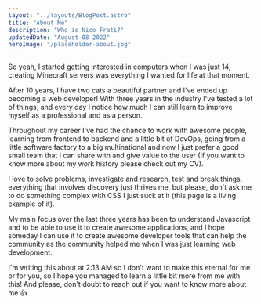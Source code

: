 ```yaml
---
layout: "../layouts/BlogPost.astro"
title: "About Me"
description: "Who is Nico Frati?"
updatedDate: "August 08 2022"
heroImage: "/placeholder-about.jpg"
---
```


So yeah, I started getting interested in computers when I was just 14, creating Minecraft servers was everything I wanted for life at that moment.

After 10 years, I have two cats a beautiful partner and I've ended up becoming a web developer! With three years in the industry I've tested a lot of things, and every day I notice how much I can still learn to improve myself as a professional and as a person.

Throughout my career I've had the chance to work with awesome people, learning from frontend to backend and a little bit of DevOps, going from a little software factory
to a big multinational and now I just prefer a good small team that I can share with and give value to the user (If you want to know more about my work history please check out my CV).

I love to solve problems, investigate and research, test and break things, everything that involves discovery just thrives me, but please, don't ask me to do
something complex with CSS I just suck at it (this page is a living example of it).

My main focus over the last three years has been to understand Javascript and to be able to use it to create awesome applications, and I hope someday I can
use it to create awesome developer tools that can help the community as the community helped me when I was just learning web development.

I'm writing this about at 2:13 AM so I don't want to make this eternal for me or for you, so I hope you managed to learn a little bit more from me with this!
And please, don't doubt to reach out if you want to know more about me 👍
